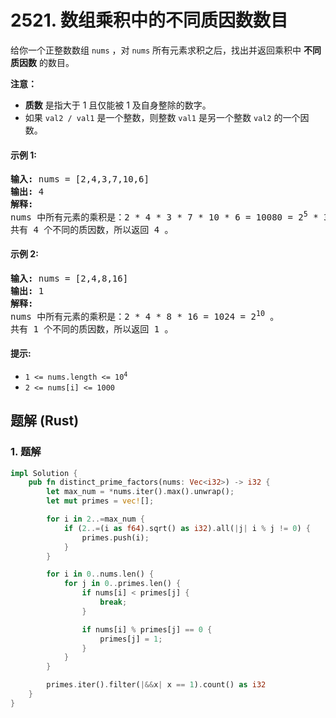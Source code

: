 # 2521. 数组乘积中的不同质因数数目
给你一个正整数数组 `nums` ，对 `nums` 所有元素求积之后，找出并返回乘积中 **不同质因数** 的数目。

**注意：**

* **质数** 是指大于 1 且仅能被 1 及自身整除的数字。
* 如果 `val2 / val1` 是一个整数，则整数 `val1` 是另一个整数 `val2` 的一个因数。

#### 示例 1:
<pre>
<strong>输入:</strong> nums = [2,4,3,7,10,6]
<strong>输出:</strong> 4
<strong>解释:</strong>
nums 中所有元素的乘积是：2 * 4 * 3 * 7 * 10 * 6 = 10080 = 2<sup>5</sup> * 3<sup>2</sup> * 5 * 7 。
共有 4 个不同的质因数，所以返回 4 。
</pre>

#### 示例 2:
<pre>
<strong>输入:</strong> nums = [2,4,8,16]
<strong>输出:</strong> 1
<strong>解释:</strong>
nums 中所有元素的乘积是：2 * 4 * 8 * 16 = 1024 = 2<sup>10</sup> 。
共有 1 个不同的质因数，所以返回 1 。
</pre>

#### 提示:
* <code>1 <= nums.length <= 10<sup>4</sup></code>
* `2 <= nums[i] <= 1000`

## 题解 (Rust)

### 1. 题解
```Rust
impl Solution {
    pub fn distinct_prime_factors(nums: Vec<i32>) -> i32 {
        let max_num = *nums.iter().max().unwrap();
        let mut primes = vec![];

        for i in 2..=max_num {
            if (2..=(i as f64).sqrt() as i32).all(|j| i % j != 0) {
                primes.push(i);
            }
        }

        for i in 0..nums.len() {
            for j in 0..primes.len() {
                if nums[i] < primes[j] {
                    break;
                }

                if nums[i] % primes[j] == 0 {
                    primes[j] = 1;
                }
            }
        }

        primes.iter().filter(|&&x| x == 1).count() as i32
    }
}
```

